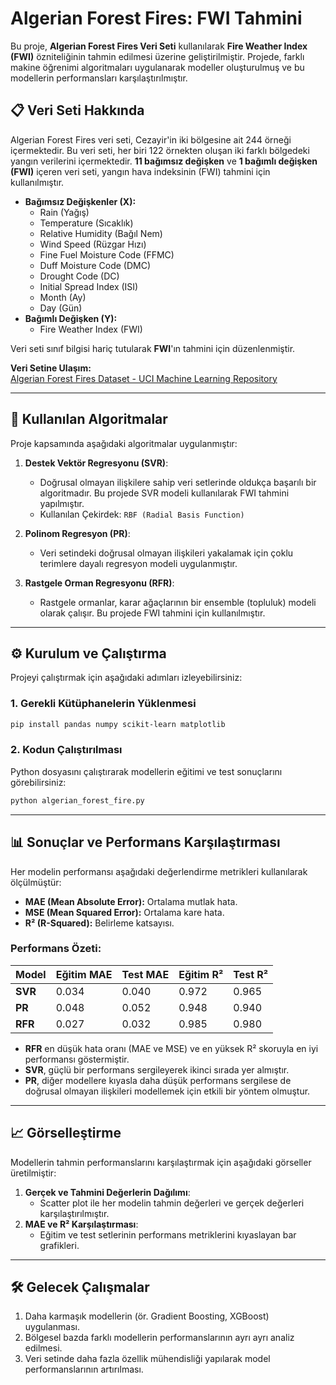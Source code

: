 # Algerian Forest Fires: FWI Tahmini

Bu proje, **Algerian Forest Fires Veri Seti** kullanılarak **Fire Weather Index (FWI)** özniteliğinin tahmin edilmesi üzerine geliştirilmiştir. Projede, farklı makine öğrenimi algoritmaları uygulanarak modeller oluşturulmuş ve bu modellerin performansları karşılaştırılmıştır.

## 📋 Veri Seti Hakkında

Algerian Forest Fires veri seti, Cezayir'in iki bölgesine ait 244 örneği içermektedir. Bu veri seti, her biri 122 örnekten oluşan iki farklı bölgedeki yangın verilerini içermektedir. **11 bağımsız değişken** ve **1 bağımlı değişken (FWI)** içeren veri seti, yangın hava indeksinin (FWI) tahmini için kullanılmıştır.

- **Bağımsız Değişkenler (X):**
  - Rain (Yağış)
  - Temperature (Sıcaklık)
  - Relative Humidity (Bağıl Nem)
  - Wind Speed (Rüzgar Hızı)
  - Fine Fuel Moisture Code (FFMC)
  - Duff Moisture Code (DMC)
  - Drought Code (DC)
  - Initial Spread Index (ISI)
  - Month (Ay)
  - Day (Gün)
- **Bağımlı Değişken (Y):**
  - Fire Weather Index (FWI)

Veri seti sınıf bilgisi hariç tutularak **FWI**'ın tahmini için düzenlenmiştir.

**Veri Setine Ulaşım:**  
[Algerian Forest Fires Dataset - UCI Machine Learning Repository](https://archive.ics.uci.edu/ml/datasets/Algerian+Forest+Fires+Dataset)

---

## 🚀 Kullanılan Algoritmalar

Proje kapsamında aşağıdaki algoritmalar uygulanmıştır:

1. **Destek Vektör Regresyonu (SVR)**:
   - Doğrusal olmayan ilişkilere sahip veri setlerinde oldukça başarılı bir algoritmadır. Bu projede SVR modeli kullanılarak FWI tahmini yapılmıştır.
   - Kullanılan Çekirdek: `RBF (Radial Basis Function)`

2. **Polinom Regresyon (PR)**:
   - Veri setindeki doğrusal olmayan ilişkileri yakalamak için çoklu terimlere dayalı regresyon modeli uygulanmıştır.

3. **Rastgele Orman Regresyonu (RFR)**:
   - Rastgele ormanlar, karar ağaçlarının bir ensemble (topluluk) modeli olarak çalışır. Bu projede FWI tahmini için kullanılmıştır.

---

## ⚙️ Kurulum ve Çalıştırma

Projeyi çalıştırmak için aşağıdaki adımları izleyebilirsiniz:

### 1. Gerekli Kütüphanelerin Yüklenmesi
```bash
pip install pandas numpy scikit-learn matplotlib
```

### 2. Kodun Çalıştırılması
Python dosyasını çalıştırarak modellerin eğitimi ve test sonuçlarını görebilirsiniz:
```bash
python algerian_forest_fire.py
```

---

## 📊 Sonuçlar ve Performans Karşılaştırması

Her modelin performansı aşağıdaki değerlendirme metrikleri kullanılarak ölçülmüştür:
- **MAE (Mean Absolute Error):** Ortalama mutlak hata.
- **MSE (Mean Squared Error):** Ortalama kare hata.
- **R² (R-Squared):** Belirleme katsayısı.

### Performans Özeti:
| Model   | Eğitim MAE | Test MAE | Eğitim R² | Test R² |
|---------|------------|----------|-----------|---------|
| **SVR** | 0.034      | 0.040    | 0.972     | 0.965   |
| **PR**  | 0.048      | 0.052    | 0.948     | 0.940   |
| **RFR** | 0.027      | 0.032    | 0.985     | 0.980   |

- **RFR** en düşük hata oranı (MAE ve MSE) ve en yüksek R² skoruyla en iyi performansı göstermiştir.
- **SVR**, güçlü bir performans sergileyerek ikinci sırada yer almıştır.
- **PR**, diğer modellere kıyasla daha düşük performans sergilese de doğrusal olmayan ilişkileri modellemek için etkili bir yöntem olmuştur.

---

## 📈 Görselleştirme

Modellerin tahmin performanslarını karşılaştırmak için aşağıdaki görseller üretilmiştir:

1. **Gerçek ve Tahmini Değerlerin Dağılımı**:
   - Scatter plot ile her modelin tahmin değerleri ve gerçek değerleri karşılaştırılmıştır.
2. **MAE ve R² Karşılaştırması**:
   - Eğitim ve test setlerinin performans metriklerini kıyaslayan bar grafikleri.

---

## 🛠️ Gelecek Çalışmalar

1. Daha karmaşık modellerin (ör. Gradient Boosting, XGBoost) uygulanması.
2. Bölgesel bazda farklı modellerin performanslarının ayrı ayrı analiz edilmesi.
3. Veri setinde daha fazla özellik mühendisliği yapılarak model performanslarının artırılması.

